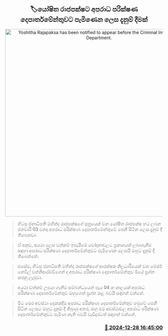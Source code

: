 <p align='center'><b><h2 align='center' title='Yoshitha Rajapaksa has been notified to appear before the Criminal Investigation Department.'>🏷යෝෂිත රාජපක්ෂට අපරාධ පරික්ෂණ දෙපාර්තමේන්තුවට පැමිණෙන ලෙස දැනුම් දීමක්</h2></b></p>
<p align='center'><img src='https://helakuru.sgp1.cdn.digitaloceanspaces.com/esana/images/lib/yoshitha-rajapakse.jpg' width='600' alt='Yoshitha Rajapaksa has been notified to appear before the Criminal Investigation Department.'></p>

> හිටපු ජනාධිපති මහින්ද රාජපක්ෂගේ පුත්‍රයෙක් වන යෝෂිත රාජපක්ෂ හට ලබන ජනවාරි 03 වනදා අපරාධ පරික්ෂණ දෙපාර්තමේන්තුවේ පෙනී සිටින ලෙස දැනුම් දී තිබෙනවා.

> ඒ අනුව, අයථා ලෙස වත්කම් ඉපැයීමේ චෝදනාවලට ප්‍රකාශයක් ලබාගැනීම සඳහා අපරාධ පරික්ෂණ දෙපාර්තමේන්තුවට පැමිණෙන ලෙසයි ඔහුට දැනුම් දී තිබෙන්නේ.

> එසේම, හිටපු ජනාධිපති මහින්ද රාජපක්ෂගේ ආරක්ෂක නිලධාරියෙක් වන මේජර් නෙවිල් වන්නිආරච්චිගෙන් ද අපරාධ පරික්ෂණ දෙපාර්තමේන්තුව ඊයේ ප්‍රශ්න කරනු ලැබුවා.

> අයථා වත්කම් උපයා ගැනීම සම්බන්ධයෙන් පැය 04 ක කාලයක් අපරාධ පරික්ෂණ දෙපාර්තමේන්තුව ඔහුගෙන් ප්‍රශ්න කළ බවයි සඳහන් වන්නේ.

> මීට පෙර අවස්ථා දෙකකදීම අපරාධ පරික්ෂණ දෙපාර්තමේන්තුව හමුවේ පෙනී සිටින ලෙසට ඔහුට දැනුම් දී තිබුණු අතර, ඔහු එම අවස්ථාවල අපරාධ පරික්ෂණ දෙපාර්තමේන්තුවට පැමිණ නැති බවයි වැඩිදුරටත් සඳහන් වන්නේ.



<h3 align='right'><a href='https://www.helakuru.lk/esana/p/106162/'>📅 2024-12-28 16:45:00</a></h3>

